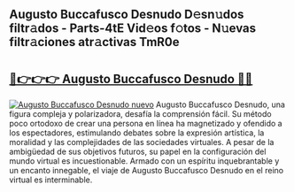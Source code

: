 ## Augusto Buccafusco Desnudo D𝚎sn𝚞dos filtr𝚊dos - Parts-4tE Vid𝚎os f𝚘tos - N𝚞evas filtr𝚊ciones atr𝚊ctivas TmR0e

# <h2><a href="http://mb3w8p.tromn.icu/?c=Augusto+Buccafusco+Desnudo">🔗👉👉👉 Augusto Buccafusco Desnudo 🔗🔗</a></h2>

[![Augusto Buccafusco Desnudo nuevo](https://i.imgur.com/pEAQMta.gif)](http://mb3w8p.tromn.icu/?c=Augusto+Buccafusco+Desnudo)
Augusto Buccafusco Desnudo, una figura compleja y polarizadora, desafía la comprensión fácil. Su método poco ortodoxo de crear una persona en línea ha magnetizado y ofendido a los espectadores, estimulando debates sobre la expresión artística, la moralidad y las complejidades de las sociedades virtuales. A pesar de la ambigüedad de sus objetivos futuros, su papel en la configuración del mundo virtual es incuestionable. Armado con un espíritu inquebrantable y un encanto innegable, el viaje de Augusto Buccafusco Desnudo en el reino virtual es interminable.
